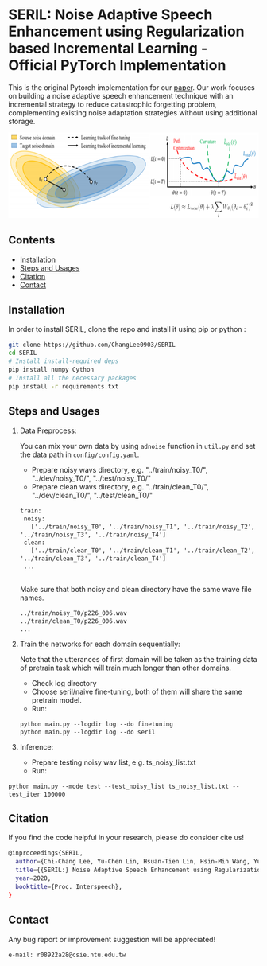 # SERIL: Noise Adaptive Speech Enhancement using Regularization based Incremental Learning - Official PyTorch Implementation
This is the original Pytorch implementation for our [paper](https://arxiv.org/abs/2005.11760). Our work focuses on building a noise adaptive speech enhancement technique with an incremental strategy to reduce catastrophic forgetting problem, complementing existing noise adaptation strategies without using additional storage.

<p>
  <img src="img/image.PNG"/width="700" height="172">
</p>
  
## Contents
- [Installation](#installation)
- [Steps and Usages](#steps-and-usages)
- [Citation](#citation)
- [Contact](#contact)

## Installation
In order to install SERIL, clone the repo and install it using
pip or python :
```bash
git clone https://github.com/ChangLee0903/SERIL
cd SERIL
# Install install-required deps
pip install numpy Cython
# Install all the necessary packages
pip install -r requirements.txt
```

## Steps and Usages
1. Data Preprocess:

   You can mix your own data by using <code>adnoise</code> function in <code>util.py</code> and set the data path in <code>config/config.yaml</code>.
    - Prepare noisy wavs directory, e.g. "../train/noisy_T0/", "../dev/noisy_T0/", "../test/noisy_T0/"
    - Prepare clean wavs directory, e.g. "../train/clean_T0/", "../dev/clean_T0/", "../test/clean_T0/"
   <pre><code>train: 
    noisy:
      ['../train/noisy_T0', '../train/noisy_T1', '../train/noisy_T2', '../train/noisy_T3', '../train/noisy_T4']
    clean:
      ['../train/clean_T0', '../train/clean_T1', '../train/clean_T2', '../train/clean_T3', '../train/clean_T4']
    ...
    </code></pre>
   
   Make sure that both noisy and clean directory have the same wave file names. 
   <pre><code>../train/noisy_T0/p226_006.wav
   ../train/clean_T0/p226_006.wav
   ...</code></pre>
    

2. Train the networks for each domain sequentially:

   Note that the utterances of first domain will be taken as the training data of pretrain task which will train much longer than other domains.
    - Check log directory
    - Choose seril/naive fine-tuning, both of them will share the same pretrain model.
    - Run:
   <pre><code>python main.py --logdir log --do finetuning
   python main.py --logdir log --do seril
   </code></pre>
 
3. Inference:
    - Prepare testing noisy wav list, e.g. ts_noisy_list.txt 
    - Run:
<pre><code>python main.py --mode test --test_noisy_list ts_noisy_list.txt --test_iter 100000</code></pre>

## Citation
If you find the code helpful in your research, please do consider cite us!
```bash
@inproceedings{SERIL,
  author={Chi-Chang Lee, Yu-Chen Lin, Hsuan-Tien Lin, Hsin-Min Wang, Yu Tsao},
  title={{SERIL:} Noise Adaptive Speech Enhancement using Regularization-based Incremental Learning},
  year=2020,
  booktitle={Proc. Interspeech},
}
```

## Contact
Any bug report or improvement suggestion will be appreciated!
```bash
e-mail: r08922a28@csie.ntu.edu.tw
```